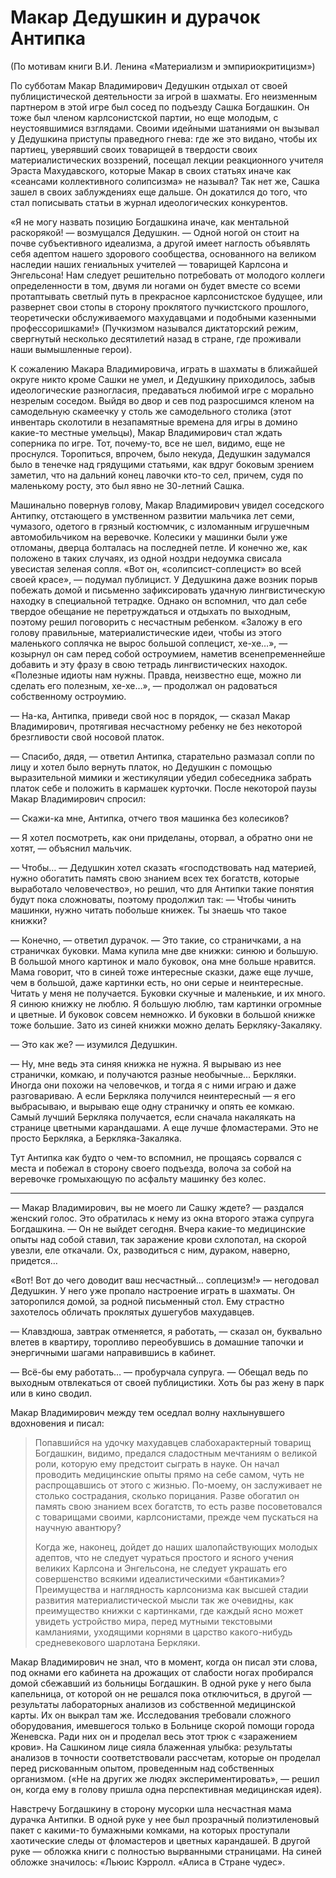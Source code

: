 # Макар Дедушкин и дурачок Антипка

(По мотивам книги В.И. Ленина «Материализм и эмпириокритицизм»)

По субботам Макар Владимирович Дедушкин отдыхал от своей публицистической деятельности за игрой в шахматы. Его неизменным партнером в этой игре был сосед по подъезду Сашка Богдашкин. Он тоже был членом карлсонистской партии, но еще молодым, с неустоявшимися взглядами. Своими идейными шатаниями он вызывал у Дедушкина приступы праведного гнева: где же это видано, чтобы их партиец, уверявший своих товарищей в твердости своих материалистических воззрений, посещал лекции реакционного учителя Эраста Махудавского, которые Макар в своих статьях иначе как «сеансами коллективного солипсизма» не называл? Так нет же, Сашка зашел в своих заблуждениях еще дальше. Он докатился до того, что стал пописывать статьи в журнал идеологических конкурентов. 

«Я не могу назвать позицию Богдашкина иначе, как ментальной раскорякой! — возмущался Дедушкин. — Одной ногой он стоит на почве субъективного идеализма, а другой имеет наглость объявлять себя адептом нашего здорового сообщества, основанного на великом наследии наших гениальных учителей — товарищей Карлсона и Энгельсона! Нам следует решительно потребовать от молодого коллеги определенности в том, двумя ли ногами он будет вместе со всеми протаптывать светлый путь в прекрасное карлсонистское будущее, или развернет свои стопы в сторону проклятого пучкистского прошлого, теоретически обслуживаемого махудавцами и подобными казенными профессоришками!» (Пучкизмом назывался диктаторский режим, свергнутый несколько десятилетий назад в стране, где проживали наши вымышленные герои). 

К сожалению Макара Владимировича, играть в шахматы в ближайшей округе никто кроме Сашки не умел, и Дедушкину приходилось, забыв идеологические разногласия, предаваться любимой игре с морально незрелым соседом. Выйдя во двор и сев под разросшимся кленом на самодельную скамеечку у столь же самодельного столика  (этот инвентарь сколотили в незапамятные времена для игры в домино какие-то местные умельцы), Макар Владимирович стал ждать соперника по игре. Тот, почему-то, все не шел, видимо, еще не проснулся. Торопиться, впрочем, было некуда, Дедушкин задумался было в тенечке над грядущими статьями, как вдруг боковым зрением заметил, что на дальний конец лавочки кто-то сел, причем, судя по маленькому росту, это был явно не 30-летний Сашка. 

Машинально повернув голову, Макар Владимирович увидел соседского Антипку, отстающего в умственном развитии мальчика лет семи, чумазого, одетого в грязный костюмчик, с изломанным игрушечным автомобильчиком на веревочке. Колесики у машинки были уже отломаны, дверца болталась на последней петле. И конечно же, как положено в таких случаях, из одной ноздри недоумка свисала увесистая зеленая сопля. «Вот он, «солипсист-соплецист» во всей своей красе», — подумал публицист. У Дедушкина даже возник порыв побежать домой и письменно зафиксировать удачную лингвистическую находку в специальной тетрадке. Однако он вспомнил, что дал себе твердое обещание не перетруждаться и отдыхать по выходным, поэтому решил поговорить с несчастным ребенком. «Заложу в его голову правильные, материалистические идеи, чтобы из этого маленького соплячка не вырос большой соплецист, хе-хе…», — козырнул он сам перед собой остроумием, наметив всенепременнейше добавить и эту фразу в свою тетрадь лингвистических находок. «Полезные идиоты нам нужны. Правда, неизвестно еще, можно ли сделать его полезным, хе-хе…», — продолжал он радоваться собственному остроумию.

— На-ка, Антипка, приведи свой нос в порядок, — сказал Макар Владимирович, протягивая несчастному ребенку не без некоторой брезгливости свой носовой платок.

— Спасибо, дядя, — ответил Антипка, старательно размазал сопли по лицу и хотел было вернуть платок, но Дедушкин с помощью выразительной мимики и жестикуляции убедил собеседника забрать платок себе и положить в кармашек курточки. После некоторой паузы Макар Владимирович спросил:

— Скажи-ка мне, Антипка, отчего твоя машинка без колесиков?

— Я хотел посмотреть, как они приделаны, оторвал, а обратно они не хотят, — объяснил мальчик.

— Чтобы… — Дедушкин хотел сказать «господствовать над материей, нужно обогатить память свою знанием всех тех богатств, которые выработало человечество», но решил, что для Антипки такие понятия будут пока сложноваты, поэтому продолжил так: — Чтобы чинить машинки, нужно читать побольше книжек. Ты знаешь что такое книжки?

— Конечно, — ответил дурачок. — Это такие, со страничками, а на страничках буковки. Мама купила мне две книжки: синюю и большую. В большой много картинок и мало буковок, она мне больше нравится. Мама говорит, что в синей тоже интересные сказки, даже еще лучше, чем в большой, даже картинки есть, но они серые и неинтересные. Читать у меня не получается. Буковки скучные и маленькие, и их много. Я синюю книжку не люблю. Я большую люблю, там картинки огромные и цветные. И буковок совсем немножко. И буковки в большой книжке тоже большие. Зато из синей книжки можно делать Беркляку-Закаляку.

— Это как же? — изумился Дедушкин.

— Ну, мне ведь эта синяя книжка не нужна. Я вырываю из нее странички, комкаю, и получаются разные необычные… Беркляки. Иногда они похожи на человечков, и тогда я с ними играю и даже разговариваю. А если Беркляка получился неинтересный — я его выбрасываю, и вырываю еще одну страничку и опять ее комкаю. Самый лучший Беркляка получается, если сначала накалякать на странице цветными карандашами. А еще лучше фломастерами. Это не просто Беркляка, а Беркляка-Закаляка.

Тут Антипка как будто о чем-то вспомнил, не прощаясь сорвался с места и побежал в сторону своего подъезда, волоча за собой на веревочке громыхающую по асфальту машинку без колес.

* * *

— Макар Владимирович, вы не моего ли Сашку ждете? — раздался женский голос. Это обратилась к нему из окна второго этажа супруга Богдашкина. — Он не выйдет сегодня. Вчера какие-то медицинские опыты над собой ставил, так заражение крови схлопотал, на скорой увезли, еле откачали. Ох, разводиться с ним, дураком, наверно, придется…

«Вот! Вот до чего доводит ваш несчастный… соплецизм!» — негодовал Дедушкин. У него уже пропало настроение играть в шахматы. Он заторопился домой, за родной письменный стол. Ему страстно захотелось обличать проклятых душегубов махудавцев.

— Клавздюша, завтрак отменяется, я работать, — сказал он, буквально влетев в квартиру,  торопливо переобувшись в домашние тапочки и энергичными шагами направившись в кабинет.

— Всё-бы ему работать… — пробурчала супруга. — Обещал ведь по выходным отвлекаться от своей публицистики. Хоть бы раз жену в парк или в кино сводил.

Макар Владимирович между тем оседлал волну нахлынувшего вдохновения и писал:

> Попавшийся на удочку махудавцев слабохарактерный товарищ Богдашкин, видимо, предался сладостным мечтаниям о великой роли, которую ему предстоит сыграть в науке. Он начал проводить медицинские опыты прямо на себе самом, чуть не распрощавшись от этого с жизнью. По-моему, он заслуживает не столько сострадания, сколько порицания. Разве обогатил он память свою знанием всех богатств, то есть разве посоветовался с товарищами своими, карлсонистами, прежде чем пускаться на научную авантюру?
> 
> Когда же, наконец, дойдет до наших шалопайствующих молодых адептов, что не следует чураться простого и ясного учения великих Карлсона и Энгельсона, не следует украшать его совершенство всякими идеалистическими «бантиками»? Преимущества  и наглядность карлсонизма как высшей стадии развития материалистической мысли так же очевидны, как преимущество книжки с картинками, где каждый ясно может увидеть устройство мира, перед мутными текстовыми камланиями, уходящими корнями в царство какого-нибудь средневекового шарлотана Беркляки.

Макар Владимирович не знал, что в момент, когда он писал эти слова, под окнами его кабинета на дрожащих от слабости ногах пробирался домой сбежавший из больницы Богдашкин. В одной руке у него была капельница, от которой он не решался пока отключиться, в другой — результаты лабораторных анализов из собственной медицинской карты. Их он выкрал там же. Исследования требовали сложного оборудования, имевшегося только в Больнице скорой помощи города Женевска. Ради них он и проделал весь этот трюк с «заражением крови». На Сашкином лице сияла блаженная улыбка: результаты анализов в точности соответствовали рассчетам, которые он проделал перед рискованным опытом, проведенным над собственных организмом. («Не на других же людях экспериментировать», — решил он, когда ему в голову пришла одна перспективная медицинская идея).

Навстречу Богдашкину в сторону мусорки шла несчастная мама дурачка Антипки. В одной руке у нее был прозрачный полиэтиленовый пакет с какими-то бумажными комками, на которых проступали хаотические следы от фломастеров и цветных карандашей. В другой руке — обложка книги с полностью вырванными страницами. На синей обложке значилось: «Льюис Кэрролл. «Алиса в Стране чудес».

